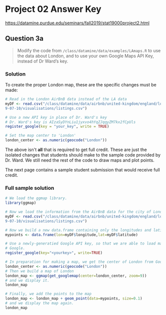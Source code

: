 # Project 02 Answer Key
https://datamine.purdue.edu/seminars/fall2019/stat19000project2.html


## Question 3a
> Modify the code from `/class/datamine/data/examples/LAmaps.R` to use the data
about London, and to use your own Google Maps API Key, instead of Dr Ward’s
key.

### Solution
To create the proper London map, these are the specific changes must be made:

```r
# Read in the London AirBnB data instead of the LA data
myDF <- read.csv("/class/datamine/data/airbnb/united-kingdom/england/london/201
9-07-10/visualisations/listings.csv")

# Use a new API key in place of Dr. Ward's key
# Dr. Ward's key is AIzaSyDYnLiu1jyxvo4hYqZJqqyZM7kx2fCpUls
register_google(key = "your_key", write = TRUE)

# Set the map center to 'London'
london_center <- as.numeric(geocode("London"))
```

The above isn't __all__ that is required to get full credit. These are just the
isolated changes that students should make to the sample code provided by Dr.
Ward. We still need the rest of the code to draw maps and plot points.

The next page contains a sample student submission that would receive full
credit.


### Full sample solution 
```r
# We load the ggmap library.
library(ggmap)

# Now we load the information from the AirBnB data for the city of London.
myDF <- read.csv("/class/datamine/data/airbnb/united-kingdom/england/london/201
9-07-10/visualisations/listings.csv")

# Now we build a new data.frame containing only the longitudes and latitudes.
mypoints <- data.frame(lon=myDF$longitude,lat=myDF$latitude)

# Use a newly-generatied Google API key, so that we are able to load maps in
# Google.
register_google(key="<yourkey>", write=TRUE)

# In preparation for making a map, we get the center of London from Google:
london_center <- as.numeric(geocode("London"))
# Then we build a map of London
london_map <- ggmap(get_googlemap(center=london_center, zoom=9))
# and we display it.
london_map
```

```r
# Finally, we add the points to the map
london_map <- london_map + geom_point(data=mypoints, size=0.1)
# and we display the map again.
london_map
```
